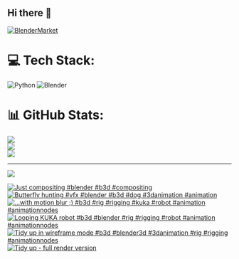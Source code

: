 ## Hi there 👋

<!--
**luckychris/luckychris** is a ✨ _special_ ✨ repository because its `README.md` (this file) appears on your GitHub profile.

Here are some ideas to get you started:

- 🔭 I’m currently working on ...
- 🌱 I’m currently learning ...
- 👯 I’m looking to collaborate on ...
- 🤔 I’m looking for help with ...
- 💬 Ask me about ...
- 📫 How to reach me: https://www.instagram.com/blender.fun/
- 😄 Pronouns: ...
- ⚡ Fun fact: ...
-->


[![BlenderMarket](https://assets.superhivemarket.com/site_assets/blendermarketlogo.png)](https://blendermarket.com/creators/blenderfun)

# 💻 Tech Stack:
![Python](https://img.shields.io/badge/python-3670A0?style=for-the-badge&logo=python&logoColor=ffdd54) ![Blender](https://img.shields.io/badge/blender-%23F5792A.svg?style=for-the-badge&logo=blender&logoColor=white)
# 📊 GitHub Stats:
![](https://github-readme-stats.vercel.app/api?username=luckychris&theme=great-gatsby&hide_border=false&include_all_commits=false&count_private=false)<br/>
![](https://github-readme-streak-stats.herokuapp.com/?user=luckychris&theme=great-gatsby&hide_border=false)<br/>
![](https://github-readme-stats.vercel.app/api/top-langs/?username=luckychris&theme=great-gatsby&hide_border=false&include_all_commits=false&count_private=false&layout=compact)

---
[![](https://visitcount.itsvg.in/api?id=luckychris&icon=0&color=0)](https://visitcount.itsvg.in)

<!-- Proudly created with GPRM ( https://gprm.itsvg.in ) -->

<!-- BEGIN YOUTUBE-CARDS -->
[![Just compositing #blender #b3d #compositing](https://ytcards.demolab.com/?id=p1S_eMDrj6M&title=Just+compositing+%23blender+%23b3d+%23compositing&lang=en&timestamp=1746269785&background_color=%230d1117&title_color=%23ffffff&stats_color=%23dedede&max_title_lines=1&width=250&border_radius=5 "Just compositing #blender #b3d #compositing")](https://www.youtube.com/watch?v=p1S_eMDrj6M)
[![Butterfly hunting #vfx #blender #b3d #dog #3danimation #animation](https://ytcards.demolab.com/?id=LSXdIvfMu0g&title=Butterfly+hunting+%23vfx+%23blender+%23b3d+%23dog+%233danimation+%23animation&lang=en&timestamp=1746262468&background_color=%230d1117&title_color=%23ffffff&stats_color=%23dedede&max_title_lines=1&width=250&border_radius=5 "Butterfly hunting #vfx #blender #b3d #dog #3danimation #animation")](https://www.youtube.com/watch?v=LSXdIvfMu0g)
[![...with motion blur ;) #b3d #rig #rigging #kuka #robot #animation #animationnodes](https://ytcards.demolab.com/?id=BEkaDWBXByE&title=...with+motion+blur+%3B%29+%23b3d+%23rig+%23rigging+%23kuka+%23robot+%23animation+%23animationnodes&lang=en&timestamp=1745925408&background_color=%230d1117&title_color=%23ffffff&stats_color=%23dedede&max_title_lines=1&width=250&border_radius=5 "...with motion blur ;) #b3d #rig #rigging #kuka #robot #animation #animationnodes")](https://www.youtube.com/watch?v=BEkaDWBXByE)
[![Looping KUKA robot  #b3d #blender #rig #rigging #robot #animation #animationnodes](https://ytcards.demolab.com/?id=-5JwutUiWKg&title=Looping+KUKA+robot++%23b3d+%23blender+%23rig+%23rigging+%23robot+%23animation+%23animationnodes&lang=en&timestamp=1745925326&background_color=%230d1117&title_color=%23ffffff&stats_color=%23dedede&max_title_lines=1&width=250&border_radius=5 "Looping KUKA robot  #b3d #blender #rig #rigging #robot #animation #animationnodes")](https://www.youtube.com/watch?v=-5JwutUiWKg)
[![Tidy up in wireframe mode #b3d #blender3d #3danimation #rig #rigging #animationnodes](https://ytcards.demolab.com/?id=eB_DenSDniA&title=Tidy+up+in+wireframe+mode+%23b3d+%23blender3d+%233danimation+%23rig+%23rigging+%23animationnodes&lang=en&timestamp=1745814408&background_color=%230d1117&title_color=%23ffffff&stats_color=%23dedede&max_title_lines=1&width=250&border_radius=5 "Tidy up in wireframe mode #b3d #blender3d #3danimation #rig #rigging #animationnodes")](https://www.youtube.com/watch?v=eB_DenSDniA)
[![Tidy up - full render version](https://ytcards.demolab.com/?id=TN66H4Qfwj4&title=Tidy+up+-+full+render+version&lang=en&timestamp=1745760437&background_color=%230d1117&title_color=%23ffffff&stats_color=%23dedede&max_title_lines=1&width=250&border_radius=5 "Tidy up - full render version")](https://www.youtube.com/watch?v=TN66H4Qfwj4)
<!-- END YOUTUBE-CARDS -->

